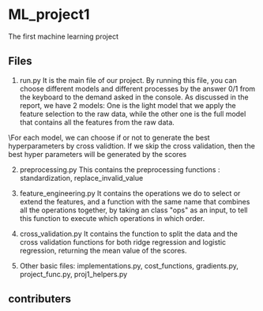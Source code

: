 # ML_project1
The first machine learning project
## Files
1. run.py
It is the main file of our project. By running this file, you can choose different models and different processes by the answer 0/1 from the keyboard to the demand asked in the console. As discussed in the report, we have 2 models: One is the light model that we apply the feature selection to the raw data, while the other one is the full model that contains all the features from the raw data. 

\For each model, we can choose if or not to generate the best hyperparameters by cross validtion. If we skip the cross validation, then the best hyper parameters will be generated by the scores 

2. preprocessing.py
This contains the preprocessing functions : standardization, replace_invalid_value

3. feature_engineering.py
It contains the operations we do to select or extend the features, and a function with the same name that combines all the operations together, by taking an class "ops" as an input, to tell this function to execute which operations in which order.

4. cross_validation.py
It contains the function to split the data and the cross validation functions for both ridge regression and logistic regression, returning the mean value of the scores.

5. Other basic files: implementations.py, cost_functions, gradients.py, project_func.py, proj1_helpers.py
## contributers
